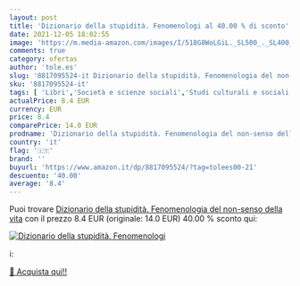 ```yaml
---
layout: post
title: 'Dizionario della stupidità. Fenomenologi al 40.00 % di sconto'
date: 2021-12-05 18:02:55
image: 'https://m.media-amazon.com/images/I/518G8WoLGiL._SL500_._SL400_.jpg'
comments: true
category: ofertas
author: 'tole.es'
slug: '8817095524-it Dizionario della stupidità. Fenomenologia del non-senso...'
sku: '8817095524-it'
tags: [ 'Libri','Società e scienze sociali','Studi culturali e sociali', ]
actualPrice: 8.4 EUR
currency: EUR
price: 8.4
comparePrice: 14.0 EUR
prodname: 'Dizionario della stupidità. Fenomenologia del non-senso della vita'
country: 'it'
flag: '🇮🇹'
brand: ''
buyurl: 'https://www.amazon.it/dp/8817095524/?tag=tolees00-21'
descuento: '40.00'
average: '8.4'
---
```


Puoi trovare [Dizionario della stupidità. Fenomenologia del non-senso della vita](https://www.amazon.it/dp/8817095524/?tag=tolees00-21) con il prezzo 8.4 EUR (originale: 14.0 EUR) 40.00 % sconto qui:

[![Dizionario della stupidità. Fenomenologi](https://m.media-amazon.com/images/I/518G8WoLGiL._SL500_._SL400_.jpg)](https://www.amazon.it/dp/8817095524/?tag=tolees00-21)

ℹ️:


[🛒 Acquista qui!!](https://www.amazon.it/dp/8817095524/?tag=tolees00-21)
